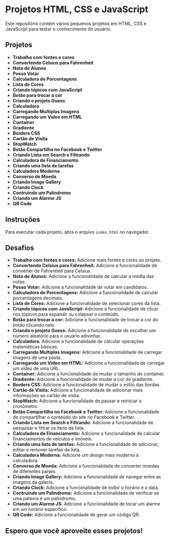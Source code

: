 # Projetos HTML, CSS e JavaScript

Este repositório contém vários pequenos projetos em HTML, CSS e JavaScript para testar o conhecimento do usuário.

## Projetos

* **Trabalho com fontes e cores**
* **Convertendo Celsius para Fahrenheit**
* **Nota de Alunos**
* **Posso Votar**
* **Calculadora de Porcentagens**
* **Lista de Cores**
* **Criando tópicos com JavaScript**
* **Botão para trocar a cor**
* **Criando o projeto Guess**
* **Calculadora**
* **Carregando Multiplas Imagens**
* **Carregando um Video em HTML**
* **Container**
* **Gradiente**
* **Borders CSS**
* **Cartão de Visita**
* **StopWatch**
* **Botão Compartilha no Facebook e Twitter**
* **Criando Lista em Search e Filtrando**
* **Calculadora de Financiamento**
* **Criando uma lista de tarefas**
* **Calculadora Moderna**
* **Converso de Moeda**
* **Criando Image Gallery**
* **Criando Clock**
* **Contruindo um Palindrome**
* **Criando um Alarme JS**
* **QR Code**

## Instruções

Para executar cada projeto, abra o arquivo `index.html` no navegador.

## Desafios

* **Trabalho com fontes e cores:** Adicione mais fontes e cores ao projeto.
* **Convertendo Celsius para Fahrenheit:** Adicione a funcionalidade de converter de Fahrenheit para Celsius.
* **Nota de Alunos:** Adicione a funcionalidade de calcular a média das notas.
* **Posso Votar:** Adicione a funcionalidade de votar em candidatos.
* **Calculadora de Porcentagens:** Adicione a funcionalidade de calcular porcentagens decimais.
* **Lista de Cores:** Adicione a funcionalidade de selecionar cores da lista.
* **Criando tópicos com JavaScript:** Adicione a funcionalidade de clicar nos tópicos para expandir ou colapsar o conteúdo.
* **Botão para trocar a cor:** Adicione a funcionalidade de trocar a cor do botão clicando nele.
* **Criando o projeto Guess:** Adicione a funcionalidade de escolher um número aleatório para o usuário adivinhar.
* **Calculadora:** Adicione a funcionalidade de calcular operações matemáticas básicas.
* **Carregando Multiplas Imagens:** Adicione a funcionalidade de carregar imagens de uma pasta.
* **Carregando um Video em HTML:** Adicione a funcionalidade de carregar um video de uma URL.
* **Container:** Adicione a funcionalidade de mudar o tamanho do container.
* **Gradiente:** Adicione a funcionalidade de mudar a cor do gradiente.
* **Borders CSS:** Adicione a funcionalidade de mudar o estilo das bordas.
* **Cartão de Visita:** Adicione a funcionalidade de adicionar mais informações ao cartão de visita.
* **StopWatch:** Adicione a funcionalidade de pausar e reiniciar o cronômetro.
* **Botão Compartilha no Facebook e Twitter:** Adicione a funcionalidade de compartilhar o conteúdo do site no Facebook e Twitter.
* **Criando Lista em Search e Filtrando:** Adicione a funcionalidade de pesquisar e filtrar os itens da lista.
* **Calculadora de Financiamento:** Adicione a funcionalidade de calcular financiamentos de veículos e imóveis.
* **Criando uma lista de tarefas:** Adicione a funcionalidade de adicionar, editar e remover tarefas da lista.
* **Calculadora Moderna:** Adicione um design mais moderno à calculadora.
* **Converso de Moeda:** Adicione a funcionalidade de converter moedas de diferentes países.
* **Criando Image Gallery:** Adicione a funcionalidade de navegar entre as imagens da galeria.
* **Criando Clock:** Adicione a funcionalidade de exibir o horário e a data.
* **Contruindo um Palindrome:** Adicione a funcionalidade de verificar se uma palavra é um palíndromo.
* **Criando um Alarme JS:** Adicione a funcionalidade de tocar um alarme em um horário específico.
* **QR Code:** Adicione a funcionalidade de gerar um código QR.

## Espero que você aproveite esses projetos!
